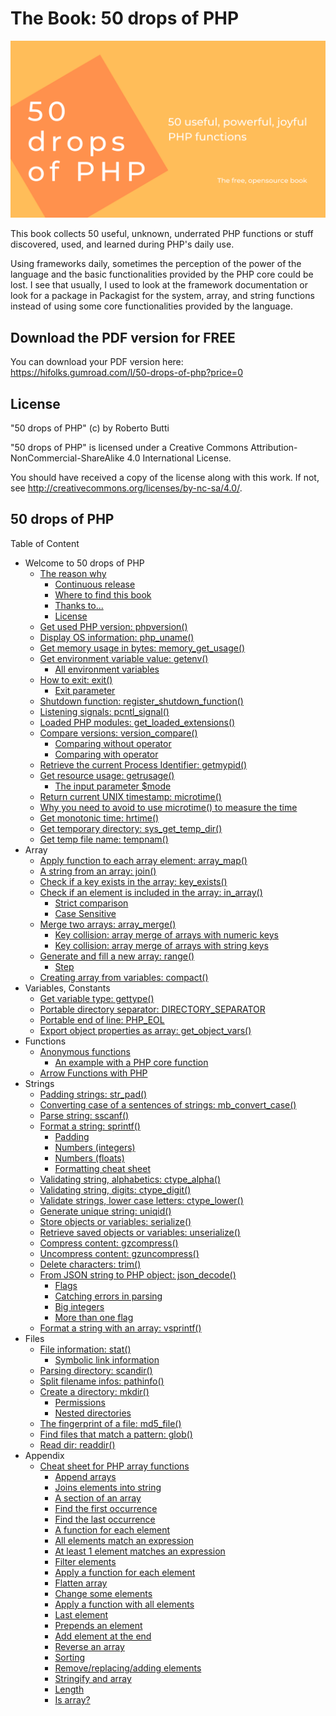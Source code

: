 # The Book: 50 drops of PHP

![50 drops of PHP book](assets/social_cover-50-drops-of-php-book.png)

This book collects 50 useful, unknown, underrated PHP functions or stuff discovered, used, and learned during PHP's daily use.

Using frameworks daily, sometimes the perception of the power of the language and the basic functionalities provided by the PHP core could be lost. I see that usually, I used to look at the framework documentation or look for a package in Packagist for the system, array, and string functions instead of using some core functionalities provided by the language.

## Download the PDF version for FREE

You can download your PDF version here: https://hifolks.gumroad.com/l/50-drops-of-php?price=0

## License
"50 drops of PHP" (c) by Roberto Butti

"50 drops of PHP" is licensed under a
Creative Commons Attribution-NonCommercial-ShareAlike 4.0 International License.

You should have received a copy of the license along with this
work. If not, see <http://creativecommons.org/licenses/by-nc-sa/4.0/>.

## 50 drops of PHP

Table of Content

- Welcome to 50 drops of PHP
    - [The reason why](content/000_intro.md#the-reason-why)
        - [Continuous release](content/000_intro.md#continuous-release)
        - [Where to find this book](content/000_intro.md#where-to-find-this-book)
        - [Thanks to...](content/000_intro.md#thanks-to)
        - [License](content/000_intro.md#license)
    - [Get used PHP version: phpversion()](content/001_sys_phpversion.md#get-used-php-version-phpversion)
    - [Display OS information: php_uname()](content/002_sys_phpuname.md#display-os-information-php_uname)
    - [Get memory usage in bytes: memory_get_usage()](content/003_sys_memory_get_usage.md#get-memory-usage-in-bytes-memory_get_usage)
    - [Get environment variable value: getenv()](content/004_sys_getenv.md#get-environment-variable-value-getenv)
        - [All environment variables](content/004_sys_getenv.md#all-environment-variables)
    - [How to exit: exit()](content/005_sys_exit.md#how-to-exit-exit)
        - [Exit parameter](content/005_sys_exit.md#exit-parameter)
    - [Shutdown function: register_shutdown_function()](content/006_sys_register_shutdown_function.md#shutdown-function-register_shutdown_function)
    - [Listening signals: pcntl_signal()](content/007_sys_pcntl_signal.md#listening-signals-pcntl_signal)
    - [Loaded PHP modules: get_loaded_extensions()](content/008_sys_get_loaded_extensions.md#loaded-php-modules-get_loaded_extensions)
    - [Compare versions: version_compare()](content/009_sys_version_compare.md#compare-versions-version_compare)
        - [Comparing without operator](content/009_sys_version_compare.md#comparing-without-operator)
        - [Comparing with operator](content/009_sys_version_compare.md#comparing-with-operator)
    - [Retrieve the current Process Identifier: getmypid()](content/010_sys_getmypid.md#retrieve-the-current-process-identifier-getmypid)
    - [Get resource usage: getrusage()](content/011_sys_getrusage.md#get-resource-usage-getrusage)
        - [The input parameter $mode](content/011_sys_getrusage.md#the-input-parameter-mode)
    - [Return current UNIX timestamp: microtime()](content/012_sys_microtime.md#return-current-unix-timestamp-microtime)
    - [Why you need to avoid to use microtime() to measure the time](content/012_sys_microtime.md#why-you-need-to-avoid-to-use-microtime-to-measure-the-time)
    - [Get monotonic time: hrtime()](content/013_sys_hrtime.md#get-monotonic-time-hrtime)
    - [Get temporary directory: sys_get_temp_dir()](content/014_sys_sys_get_temp_dir.md#get-temporary-directory-sys_get_temp_dir)
    - [Get temp file name: tempnam()](content/015_sys_tempnam.md#get-temp-file-name-tempnam)
- Array
    - [Apply function to each array element: array_map()](content/101_arr_array_map.md#apply-function-to-each-array-element-array_map)
    - [A string from an array:  join()](content/102_arr_join.md#a-string-from-an-array--join)
    - [Check if a key exists in the array:  key_exists()](content/103_arr_key_exists.md#check-if-a-key-exists-in-the-array--key_exists)
    - [Check if an element is included in the array:  in_array()](content/104_arr_in_array.md#check-if-an-element-is-included-in-the-array--in_array)
        - [Strict comparison](content/104_arr_in_array.md#strict-comparison)
        - [Case Sensitive](content/104_arr_in_array.md#case-sensitive)
    - [Merge two arrays: array_merge()](content/105_arr_array_merge.md#merge-two-arrays-array_merge)
        - [Key collision: array merge of arrays with numeric keys](content/105_arr_array_merge.md#key-collision-array-merge-of-arrays-with-numeric-keys)
        - [Key collision: array merge of arrays with string keys](content/105_arr_array_merge.md#key-collision-array-merge-of-arrays-with-string-keys)
    - [Generate and fill a new array: range()](content/106_arr_range.md#generate-and-fill-a-new-array-range)
        - [Step](content/106_arr_range.md#step)
    - [Creating array from variables: compact()](content/107_arr_compact.md#creating-array-from-variables-compact)
- Variables, Constants
    - [Get variable type: gettype()](content/201_var_gettype.md#get-variable-type-gettype)
    - [Portable directory separator: DIRECTORY_SEPARATOR](content/202_var_directory_separator.md#portable-directory-separator-directory_separator)
    - [Portable end of line: PHP_EOL](content/203_var_php_eol.md#portable-end-of-line-php_eol)
    - [Export object properties as array: get_object_vars()](content/204_var_get_object_vars.md#export-object-properties-as-array-get_object_vars)
- Functions
    - [Anonymous functions](content/301_fns_anonymous.md#anonymous-functions)
        - [An example with a PHP core function](content/301_fns_anonymous.md#an-example-with-a-php-core-function)
    - [Arrow Functions with PHP](content/302_fns_arrowfunction.md#arrow-functions-with-php)
- Strings
    - [Padding strings: str_pad()](content/401_str_str_pad.md#padding-strings-str_pad)
    - [Converting case of a sentences of strings: mb_convert_case()](content/402_str_mb_convert_case.md#converting-case-of-a-sentences-of-strings-mb_convert_case)
    - [Parse string: sscanf()](content/403_str_sscanf.md#parse-string-sscanf)
    - [Format a string: sprintf()](content/404_str_sprintf.md#format-a-string-sprintf)
        - [Padding](content/404_str_sprintf.md#padding)
        - [Numbers (integers)](content/404_str_sprintf.md#numbers-integers)
        - [Numbers (floats)](content/404_str_sprintf.md#numbers-floats)
        - [Formatting cheat sheet](content/404_str_sprintf.md#formatting-cheat-sheet)
    - [Validating string, alphabetics: ctype_alpha()](content/405_str_ctype_alpha.md#validating-string-alphabetics-ctype_alpha)
    - [Validating string, digits: ctype_digit()](content/406_str_ctype_digit.md#validating-string-digits-ctype_digit)
    - [Validate strings, lower case letters: ctype_lower()](content/407_str_ctype_lower.md#validate-strings-lower-case-letters-ctype_lower)
    - [Generate unique string: uniqid()](content/408_str_uniqid.md#generate-unique-string-uniqid)
    - [Store objects or variables: serialize()](content/409_str_serialize.md#store-objects-or-variables-serialize)
    - [Retrieve saved objects or variables: unserialize()](content/410_str_unserialize.md#retrieve-saved-objects-or-variables-unserialize)
    - [Compress content: gzcompress()](content/411_str_gzcompress.md#compress-content-gzcompress)
    - [Uncompress content: gzuncompress()](content/412_str_gzuncompress.md#uncompress-content-gzuncompress)
    - [Delete characters: trim()](content/413_str_trim.md#delete-characters-trim)
    - [From JSON string to PHP object: json_decode()](content/414_str_json_decode.md#from-json-string-to-php-object-json_decode)
        - [Flags](content/414_str_json_decode.md#flags)
        - [Catching errors in parsing](content/414_str_json_decode.md#catching-errors-in-parsing)
        - [Big integers](content/414_str_json_decode.md#big-integers)
        - [More than one flag](content/414_str_json_decode.md#more-than-one-flag)
    - [Format a string with an array: vsprintf()](content/415_str_vsprintf.md#format-a-string-with-an-array-vsprintf)
- Files
    - [File information: stat()](content/501_fil_stat.md#file-information-stat)
        - [Symbolic link information](content/501_fil_stat.md#symbolic-link-information)
    - [Parsing directory: scandir()](content/502_fil_scandir.md#parsing-directory-scandir)
    - [Split filename infos: pathinfo()](content/503_fil_pathinfo.md#split-filename-infos-pathinfo)
    - [Create a directory: mkdir()](content/504_fil_mkdir.md#create-a-directory-mkdir)
        - [Permissions](content/504_fil_mkdir.md#permissions)
        - [Nested directories](content/504_fil_mkdir.md#nested-directories)
    - [The fingerprint of a file: md5_file()](content/505_fil_md5_file.md#the-fingerprint-of-a-file-md5_file)
    - [Find files that match a pattern: glob()](content/506_fil_glob.md#find-files-that-match-a-pattern-glob)
    - [Read dir: readdir()](content/507_fil_readdir.md#read-dir-readdir)
- Appendix
    - [Cheat sheet for PHP array functions](content/900_ext_array.md#cheat-sheet-for-php-array-functions)
        - [Append arrays](content/900_ext_array.md#append-arrays)
        - [Joins elements into string](content/900_ext_array.md#joins-elements-into-string)
        - [A section of an array](content/900_ext_array.md#a-section-of-an-array)
        - [Find the first occurrence](content/900_ext_array.md#find-the-first-occurrence)
        - [Find the last occurrence](content/900_ext_array.md#find-the-last-occurrence)
        - [A function for each element](content/900_ext_array.md#a-function-for-each-element)
        - [All elements match an expression](content/900_ext_array.md#all-elements-match-an-expression)
        - [At least 1 element matches an expression](content/900_ext_array.md#at-least-1-element-matches-an-expression)
        - [Filter elements](content/900_ext_array.md#filter-elements)
        - [Apply a function for each element](content/900_ext_array.md#apply-a-function-for-each-element)
        - [Flatten array](content/900_ext_array.md#flatten-array)
        - [Change some elements](content/900_ext_array.md#change-some-elements)
        - [Apply a function with all elements](content/900_ext_array.md#apply-a-function-with-all-elements)
        - [Last element](content/900_ext_array.md#last-element)
        - [Prepends an element](content/900_ext_array.md#prepends-an-element)
        - [Add element at the end](content/900_ext_array.md#add-element-at-the-end)
        - [Reverse an array](content/900_ext_array.md#reverse-an-array)
        - [Sorting](content/900_ext_array.md#sorting)
        - [Remove/replacing/adding elements](content/900_ext_array.md#removereplacingadding-elements)
        - [Stringify and array](content/900_ext_array.md#stringify-and-array)
        - [Length](content/900_ext_array.md#length)
        - [Is array?](content/900_ext_array.md#is-array)
